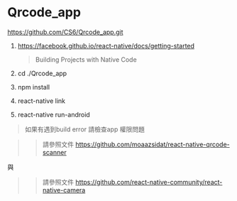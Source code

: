 # Qrcode_app

https://github.com/CS6/Qrcode_app.git


1. https://facebook.github.io/react-native/docs/getting-started
    
    > Building Projects with Native Code

2. cd  ./Qrcode_app

3. npm  install

4. react-native link

5. react-native run-android
> 如果有遇到build error
請檢查app 權限問題

>> 請參照文件 
https://github.com/moaazsidat/react-native-qrcode-scanner

與
>> 請參照文件 
https://github.com/react-native-community/react-native-camera

